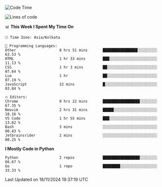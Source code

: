 <!--START_SECTION:waka-->
![Code Time](http://img.shields.io/badge/Code%20Time-400%20hrs%2042%20mins-blue)

![Lines of code](https://img.shields.io/badge/From%20Hello%20World%20I%27ve%20Written-387%20lines%20of%20code-blue)

📊 **This Week I Spent My Time On** 

```text
🕑︎ Time Zone: Asia/Kolkata

💬 Programming Languages: 
Other                    8 hrs 51 mins       ████████████████░░░░░░░░░   63.53 % 
HTML                     1 hr 33 mins        ███░░░░░░░░░░░░░░░░░░░░░░   11.13 % 
CSS                      1 hr 3 mins         ██░░░░░░░░░░░░░░░░░░░░░░░   07.64 % 
Lua                      1 hr                ██░░░░░░░░░░░░░░░░░░░░░░░   07.19 % 
JavaScript               32 mins             █░░░░░░░░░░░░░░░░░░░░░░░░   03.84 % 

🔥 Editors: 
Chrome                   9 hrs 22 mins       █████████████████░░░░░░░░   67.35 % 
Neovim                   2 hrs 31 mins       █████░░░░░░░░░░░░░░░░░░░░   18.16 % 
VS Code                  1 hr 55 mins        ███░░░░░░░░░░░░░░░░░░░░░░   13.82 % 
Bash                     3 mins              ░░░░░░░░░░░░░░░░░░░░░░░░░   00.43 % 
Jetbrainsrider           2 mins              ░░░░░░░░░░░░░░░░░░░░░░░░░   00.25 % 
```

**I Mostly Code in Python** 

```text
Python                   2 repos             █████████████████░░░░░░░░   66.67 % 
Go                       1 repo              ████████░░░░░░░░░░░░░░░░░   33.33 % 
```




 Last Updated on 18/11/2024 19:37:19 UTC
<!--END_SECTION:waka-->
